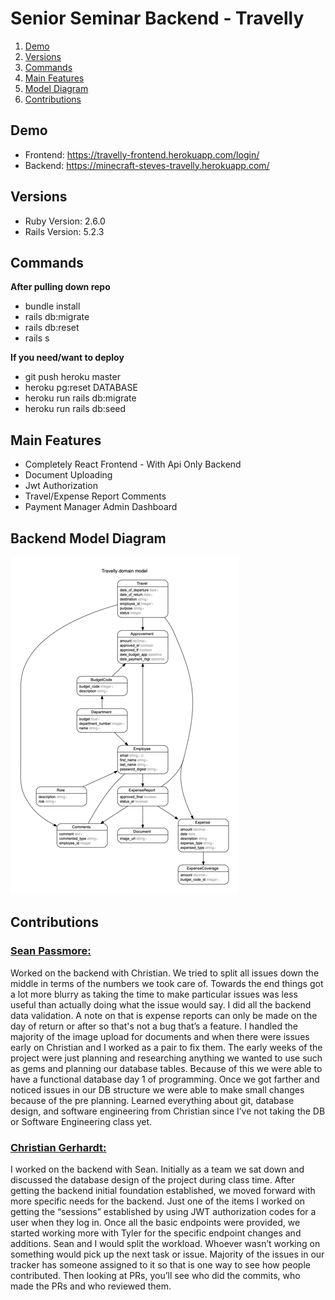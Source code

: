 # Senior Seminar Backend - Travelly

1. [Demo](#demo)
2. [Versions](#Versions)
3. [Commands](#Commands)
4. [Main Features](#Main-features)
5. [Model Diagram](#Backend-model-diagram)
6. [Contributions](#Contributions)

## Demo

- Frontend: https://travelly-frontend.herokuapp.com/login/
- Backend: https://minecraft-steves-travelly.herokuapp.com/

## Versions

- Ruby Version: 2.6.0
- Rails Version: 5.2.3

## Commands

**After pulling down repo**

- bundle install
- rails db:migrate
- rails db:reset
- rails s

**If you need/want to deploy**

- git push heroku master
- heroku pg:reset DATABASE
- heroku run rails db:migrate
- heroku run rails db:seed

## Main Features

- Completely React Frontend - With Api Only Backend
- Document Uploading
- Jwt Authorization
- Travel/Expense Report Comments
- Payment Manager Admin Dashboard

## Backend Model Diagram

![Senior Seminar Diagram](/.github/Images/SeniorSeminarDiagram.png)


## Contributions

### <ins> Sean Passmore: </ins>

Worked on the backend with Christian. We tried to split all issues down the middle in terms of the numbers we took care of. Towards the end things got a lot more blurry as taking the time to make particular issues was less useful than actually doing what the issue would say. I did all the backend data validation. A note on that is expense reports can only be made on the day of return or after so that's not a bug that’s a feature. I handled the majority of the image upload for documents and when there were issues early on Christian and I worked as a pair to fix them. The early weeks of the project were just planning and researching anything we wanted to use such as gems and planning our database tables. Because of this we were able to have a functional database day 1 of programming. Once we got farther and noticed issues in our DB structure we were able to make small changes because of the pre planning. Learned everything about git, database design, and software engineering from Christian since I’ve not taking the DB or Software Engineering class yet.

### <ins> Christian Gerhardt: </ins>

I worked on the backend with Sean. Initially as a team we sat down and discussed the database design of the project during class time. After getting the backend initial foundation established, we moved forward with more specific needs for the backend. Just one of the items I worked on getting the “sessions” established by using JWT authorization codes for a user when they log in.  Once all the basic endpoints were provided, we started working more with Tyler for the specific endpoint changes and additions. Sean and I would split the workload. Whoever wasn’t working on something would pick up the next task or issue. Majority of the issues in our tracker has someone assigned to it so that is one way to see how people contributed. Then looking at PRs, you’ll see who did the commits, who made the PRs and who reviewed them. 